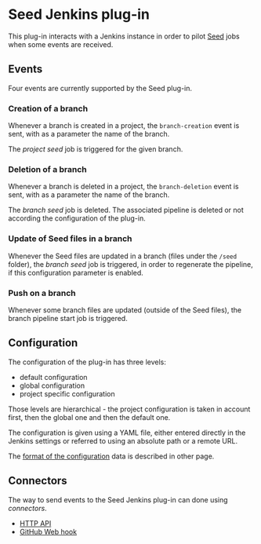 Seed Jenkins plug-in
====================

This plug-in interacts with a Jenkins instance in order to pilot [Seed](https://github.com/nemerosa/seed) jobs
when some events are received.

## Events

Four events are currently supported by the Seed plug-in.

### Creation of a branch

Whenever a branch is created in a project, the `branch-creation` event is sent, with as a parameter the name of the branch.

The _project seed_ job is triggered for the given branch.

### Deletion of a branch

Whenever a branch is deleted in a project, the `branch-deletion` event is sent, with as a parameter the name of the branch.

The _branch seed_ job is deleted. The associated pipeline is deleted or not according the configuration of the plug-in.

### Update of Seed files in a branch

Whenever the Seed files are updated in a branch (files under the `/seed` folder), the _branch seed_ job is triggered, in order to regenerate the pipeline, if this configuration parameter is enabled.

### Push on a branch

Whenever some branch files are updated (outside of the Seed files), the branch pipeline start job is triggered.

## Configuration

The configuration of the plug-in has three levels:

* default configuration
* global configuration
* project specific configuration

Those levels are hierarchical - the project configuration is taken in account first, then the global one and then the default one.

The configuration is given using a YAML file, either entered directly in the Jenkins settings or referred to using an absolute path or a remote URL.

The [format of the configuration](doc/Configuration.md) data is described in other page.

## Connectors

The way to send events to the Seed Jenkins plug-in can done using _connectors_.

* [HTTP API](doc/connector/HTTP.md)
* [GitHub Web hook](doc/connector/GitHub.md)
